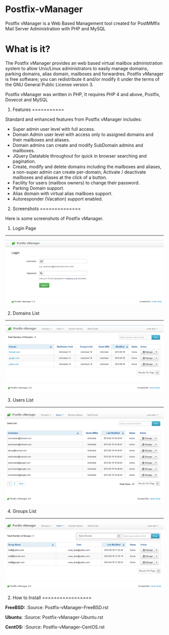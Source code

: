 Postfix-vManager
================

Postfix vManager is a Web Based Management tool created for PostMMfix Mail Server Administration with PHP and MySQL

What is it?
============

The Postfix vManager provides an web based virtual mailbox administration system to allow Unix/Linux administrators to easily manage domains, parking domains, alias domain, mailboxes and forwardres. Postfix vManager is free software; you can redistribute it and/or modify it under the terms of the GNU General Public License version 3.

Postfix vManager was written in PHP, It requires PHP 4 and above, Postfix, Dovecot and MySQL 

1. Features
===========

Standard and enhanced features from Postfix vManager includes:

* Super admin user level with full access.
* Domain Admin user level with access only to assigned domains and their mailboxes and aliases.
* Domain admins can create and modify SubDomain admins and mailboxes.
* JQuery Datatable throughout for quick in browser searching and pagination.
* Create, modify and delete domains including the mailboxes and aliases, a non-super admin can create per-domain; Activate / deactivate mailboxes and aliases at the click of a button.
* Facility for users (mailbox owners) to change their password.
* Parking Domain support.
* Alias domain with virtual alias mailboes support.
* Autoresponder (Vacation) support enabled.

2. Screenshots
==============

Here is some screenshots of Postfix vManager.

1. Login Page
-------------
![Alt text](login.png "Login Page")

2. Domains List
----------------
![Alt text](domains.png "Domains List")

3. Users List
-------------
![Alt text](users.png "Users List")

4. Groups List
---------------
![Alt text](groups.png "Groups List")

2. How to Install
=================
   
**FreeBSD:** :Source: Postfix-vManager-FreeBSD.rst

**Ubuntu:** :Source: Postfix-vManager-Ubuntu.rst

**CentOS:** :Source: Postfix-vManager-CentOS.rst
